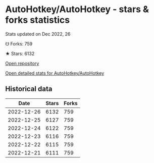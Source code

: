 # AutoHotkey/AutoHotkey - stars & forks statistics

Stats updated on Dec 2022, 26

☋ Forks: 759

★ Stars: 6132

[Open repository](https://github.com/AutoHotkey/AutoHotkey)

[Open detailed stats for AutoHotkey/AutoHotkey](https://reviewgithub.com/rep/AutoHotkey/AutoHotkey)

## Historical data
| Date | Stars | Forks |
|------|-------|-------|
| 2022-12-26 | 6132 | 759 | 
| 2022-12-25 | 6127 | 759 | 
| 2022-12-24 | 6122 | 759 | 
| 2022-12-23 | 6116 | 759 | 
| 2022-12-22 | 6115 | 759 | 
| 2022-12-21 | 6111 | 759 | 

